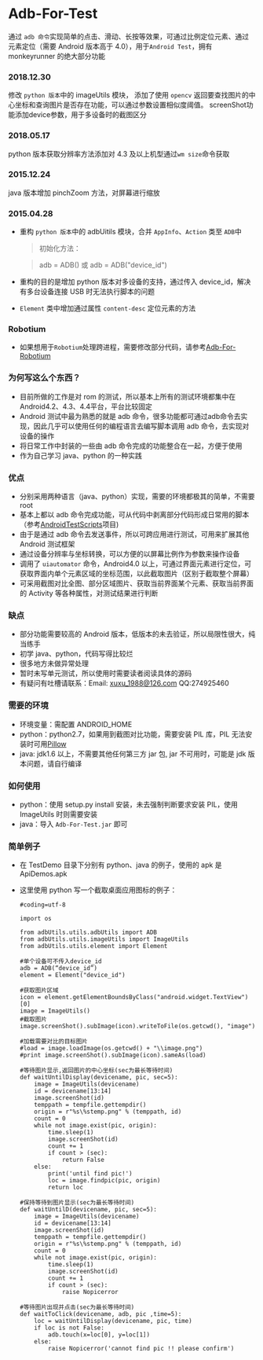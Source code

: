 # Adb-For-Test


通过 `adb 命令`实现简单的点击、滑动、长按等效果，可通过比例定位元素、通过元素定位（需要 Android 版本高于 4.0），用于`Android Test`，拥有 monkeyrunner 的绝大部分功能 

### 2018.12.30
修改 `python 版本`中的 imageUtils 模块， 添加了使用 `opencv` 返回要查找图片的中心坐标和查询图片是否存在功能，可以通过参数设置相似度阈值。
screenShot功能添加device参数，用于多设备时的截图区分

### 2018.05.17
python 版本获取分辨率方法添加对 4.3 及以上机型通过`wm size`命令获取

### 2015.12.24
java 版本增加 pinchZoom 方法，对屏幕进行缩放

### 2015.04.28
 * 重构 `python 版本`中的 adbUitils 模块，合并 `AppInfo`、`Action` 类至 `ADB`中
 
 	> 初始化方法：
 
	> adb = ADB() 或 adb = ADB("device_id")
 * 重构的目的是增加 python 版本对多设备的支持，通过传入 device_id，解决有多台设备连接 USB 时无法执行脚本的问题
 * `Element` 类中增加通过属性 `content-desc` 定位元素的方法
 
### Robotium
 * 如果想用于`Robotium`处理跨进程，需要修改部分代码，请参考[Adb-For-Robotium](https://github.com/gb112211/Adb-For-Robotium)

### 为何写这么个东西？

 * 目前所做的工作是对 rom 的测试，所以基本上所有的测试环境都集中在 Android4.2、4.3、4.4平台，平台比较固定
 * Android 测试中最为熟悉的就是 adb 命令，很多功能都可通过adb命令去实现，因此几乎可以使用任何的编程语言去编写脚本调用 adb 命令，去实现对设备的操作
 * 将日常工作中封装的一些由 adb 命令完成的功能整合在一起，方便于使用
 * 作为自己学习 java、python 的一种实践

### 优点

 * 分别采用两种语言（java、python）实现，需要的环境都极其的简单，不需要 root
 * 基本上都以 adb 命令完成功能，可从代码中剥离部分代码形成日常用的脚本（参考[AndroidTestScripts](https://github.com/gb112211/AndroidTestScripts)项目)
 * 由于是通过 adb 命令去发送事件，所以可跨应用进行测试，可用来扩展其他 Android 测试框架
 * 通过设备分辨率与坐标转换，可以方便的以屏幕比例作为参数来操作设备
 * 调用了 `uiautomator` 命令，Android4.0 以上，可通过界面元素进行定位，可获取界面内单个元素区域的坐标范围，以此截取图片（区别于截取整个屏幕）
 * 可采用截图对比全图、部分区域图片、获取当前界面某个元素、获取当前界面的 Activity 等各种属性，对测试结果进行判断

### 缺点

 * 部分功能需要较高的 Android 版本，低版本的未去验证，所以局限性很大，纯当练手
 * 初学 java、python，代码写得比较烂
 * 很多地方未做异常处理
 * 暂时未写单元测试，所以使用时需要读者阅读具体的源码
 * 有疑问有吐槽请联系：Email: xuxu_1988@126.com  QQ:274925460

### 需要的环境

 * 环境变量：需配置 ANDROID_HOME
 * python：python2.7，如果用到截图对比功能，需要安装 PIL 库，PIL 无法安装时可用[Pillow](http://www.pythonware.com/products/pil/index.htm "PIL地址")
 * java: jdk1.6 以上，不需要其他任何第三方 jar 包, jar 不可用时，可能是 jdk 版本问题，请自行编译

### 如何使用

 * python：使用 setup.py install 安装，未去强制判断要求安装 PIL，使用 ImageUtils 时则需要安装
 * java：导入 `Adb-For-Test.jar` 即可

### 简单例子

 * 在 TestDemo 目录下分别有 python、java 的例子，使用的 apk 是 ApiDemos.apk

 * 这里使用 python 写一个截取桌面应用图标的例子：

	```
	#coding=utf-8

	import os

	from adbUtils.utils.adbUtils import ADB
	from adbUtils.utils.imageUtils import ImageUtils
	from adbUtils.utils.element import Element
	
	#单个设备可不传入device_id
	adb = ADB(“device_id”)
	element = Element("device_id")

	#获取图片区域
	icon = element.getElementBoundsByClass("android.widget.TextView")[0]
	image = ImageUtils()
	#截取图片
	image.screenShot().subImage(icon).writeToFile(os.getcwd(), "image")

	#加载需要对比的目标图片
	#load = image.loadImage(os.getcwd() + "\\image.png")
	#print image.screenShot().subImage(icon).sameAs(load)
	
	#等待图片显示,返回图片的中心坐标(sec为最长等待时间)
    def waitUntilDisplay(devicename, pic, sec=5):
        image = ImageUtils(devicename)
        id = devicename[13:14]
        image.screenShot(id)
        temppath = tempfile.gettempdir()
        origin = r"%s\%stemp.png" % (temppath, id)
        count = 0
        while not image.exist(pic, origin):
            time.sleep(1)
            image.screenShot(id)
            count += 1
            if count > (sec):
                return False
        else:
            print('until find pic!')
            loc = image.findpic(pic, origin)
            return loc

    #保持等待到图片显示(sec为最长等待时间)
    def waitUntilD(devicename, pic, sec=5):
        image = ImageUtils(devicename)
        id = devicename[13:14]
        image.screenShot(id)
        temppath = tempfile.gettempdir()
        origin = r"%s\%stemp.png" % (temppath, id)
        count = 0
        while not image.exist(pic, origin):
            time.sleep(1)
            image.screenShot(id)
            count += 1
            if count > (sec):
                raise Nopicerror

    #等待图片出现并点击(sec为最长等待时间)
    def waitToClick(devicename, adb, pic ,time=5):
        loc = waitUntilDisplay(devicename, pic, time)
        if loc is not False:
            adb.touch(x=loc[0], y=loc[1])
        else:
            raise Nopicerror('cannot find pic !! please confirm')